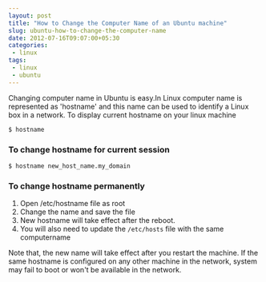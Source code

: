 ```yaml
---
layout: post
title: "How to Change the Computer Name of an Ubuntu machine"
slug: ubuntu-how-to-change-the-computer-name
date: 2012-07-16T09:07:00+05:30
categories:
 - linux
tags:
 - linux
 - ubuntu
---
```

Changing computer name in Ubuntu is easy.In Linux computer name is represented as 'hostname' and this name can be used to identify a Linux box in a network. To display current hostname on your linux machine

```
$ hostname
```

### To change hostname for current session

```
$ hostname new_host_name.my_domain
```

### To change hostname permanently
<ol>
    <li>Open /etc/hostname file as root</li>
    <li>Change the name and save the file</li>
    <li>New hostname will take effect after the reboot.</li>
    <li>You will also need to update the <code>/etc/hosts</code> file with the same computername</li>
</ol>

Note that, the new name will take effect after you restart the machine. If the same hostname is configured on any other machine in the network, system may fail to boot or won't be available in the network.
